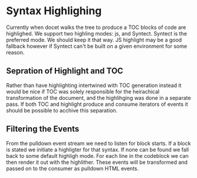 # Syntax Highlighing

Currently when docet walks the tree to produce a TOC blocks of code are
highlighed. We support two highling modes: js, and Syntect. Syntect is the
preferred mode. We should keep it that way. JS highlight may be a good fallback
however if Syntect can't be built on a given environment for some reason.

## Sepration of Highlight and TOC

Rather than have highlighting intertwined with TOC generation instead it would
be nice if TOC was solely responsible for the heirachical transformation of the
document, and the highlihging was done in a separate pass. If both TOC and
highlight produce and consume iterators of events it should be possible to
acchive this separation.

## Filtering the Events

From the pulldown event stream we need to listen for block starts. If a block
is stated we initiate a highligter for that syntax. If none can be found we
fall back to some default highligh mode. For each line in the codeblock we can
then render it out with the highlither. These events will be transformed and
passed on to the consumer as pulldown HTML events.

